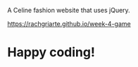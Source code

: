 A Celine fashion website that uses jQuery. 

https://rachgriarte.github.io/week-4-game

# Happy coding!
